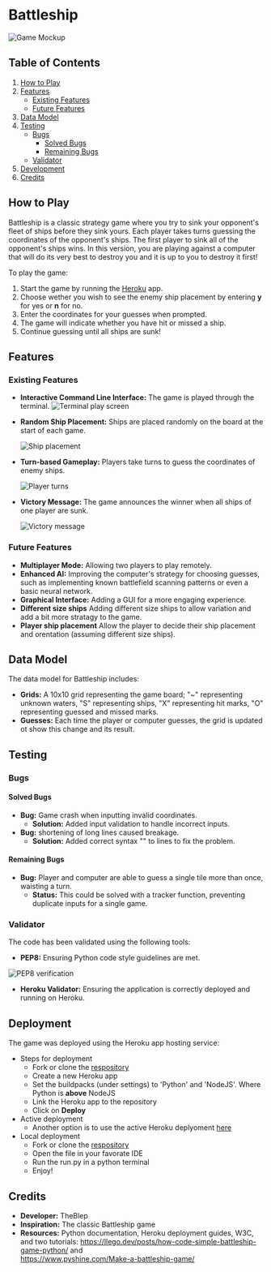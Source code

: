 # Battleship
![Game Mockup](assets/images/mockup.png)

## Table of Contents
1. [How to Play](#how-to-play)
2. [Features](#features)
   - [Existing Features](#existing-features)
   - [Future Features](#future-features)
3. [Data Model](#data-model)
4. [Testing](#testing)
   - [Bugs](#bugs)
     - [Solved Bugs](#solved-bugs)
     - [Remaining Bugs](#remaining-bugs)
   - [Validator](#validator)
5. [Development](#development)
6. [Credits](#credits)

## How to Play
Battleship is a classic strategy game where you try to sink your opponent's fleet of ships before they sink yours. Each player takes turns guessing the coordinates of the opponent's ships. The first player to sink all of the opponent's ships wins.
In this version, you are playing against a computer that will do its very best to destroy you and it is up to you to destroy it first!

To play the game:
1. Start the game by running the [Heroku](https://terminal-based-battleship-ad2683f69f33.herokuapp.com/) app.
2. Choose wether you wish to see the enemy ship placement by entering **y** for yes or **n** for no.
2. Enter the coordinates for your guesses when prompted.
3. The game will indicate whether you have hit or missed a ship.
4. Continue guessing until all ships are sunk!

## Features

### Existing Features
- **Interactive Command Line Interface:** The game is played through the terminal.
  ![Terminal play screen](assets/images/welcome-terminal2.png)
- **Random Ship Placement:** Ships are placed randomly on the board at the start of each game.

  ![Ship placement](assets/images/ship-placement.png)
- **Turn-based Gameplay:** Players take turns to guess the coordinates of enemy ships.

  ![Player turns](assets/images/turn-based.png)
- **Victory Message:** The game announces the winner when all ships of one player are sunk.

  ![Victory message](assets/images/victory.png)

### Future Features
- **Multiplayer Mode:** Allowing two players to play remotely.
- **Enhanced AI:** Improving the computer's strategy for choosing guesses, such as implementing known battlefield scanning patterns or even a basic neural network.
- **Graphical Interface:** Adding a GUI for a more engaging experience.
- **Different size ships** Adding different size ships to allow variation and add a bit more stratagy to the game.
- **Player ship placement** Allow the player to decide their ship placement and orentation (assuming different size ships).

## Data Model
The data model for Battleship includes:
- **Grids:** A 10x10 grid representing the game board; "~" representing unknown waters, "S" representing ships, "X" representing hit marks, "O" representing guessed and missed marks.
- **Guesses:** Each time the player or computer guesses, the grid is updated ot show this change and its result.
## Testing

### Bugs

#### Solved Bugs
- **Bug:** Game crash when inputting invalid coordinates.
    - **Solution:** Added input validation to handle incorrect inputs.
- **Bug:** shortening of long lines caused breakage.
    - **Solution:** Added correct syntax "\" to lines to fix the problem.

#### Remaining Bugs
- **Bug:** Player and computer are able to guess a single tile more than once, 
    waisting a turn.  
    - **Status:** This could be solved with a tracker function, preventing duplicate inputs for a single game.

### Validator
The code has been validated using the following tools:
- **PEP8:** Ensuring Python code style guidelines are met.

![PEP8 verification](assets/images/ci-val.png)

- **Heroku Validator:** Ensuring the application is correctly deployed and running on Heroku.

## Deployment
The game was deployed using the Heroku app hosting service:
- Steps for deployment
    - Fork or clone the [respository](https://github.com/TheBlep/Terminal-based-battleship)
    - Create a new Heroku app
    - Set the buildpacks (under settings) to 'Python' and 'NodeJS'. Where Python is **above** NodeJS
    - Link the Heroku app to the repository
    - Click on **Deploy**
- Active deployment
    - Another option is to use the active Heroku deplyoment [here](https://terminal-based-battleship-ad2683f69f33.herokuapp.com/)
- Local deployment
    - Fork or clone the [respository](https://github.com/TheBlep/Terminal-based-battleship)
    - Open the file in your favorate IDE
    - Run the run.py in a python terminal
    - Enjoy!

## Credits
- **Developer:** TheBlep
- **Inspiration:** The classic Battleship game
- **Resources:** Python documentation, Heroku deployment guides, W3C, and two tutorials:
    https://llego.dev/posts/how-code-simple-battleship-game-python/ and \
    https://www.pyshine.com/Make-a-battleship-game/